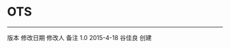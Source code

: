 # OTS
---

<tabel>
<tr>
	<td> 版本 </td>
	<td> 修改日期 </td>
	<td> 修改人 </td>
	<td> 备注  </td>
</tr>

<tr>
	<td> 1.0 </td>
	<td> 2015-4-18 </td>
	<td> 谷佳良 </td>
	<td> 创建  </td>
</tr>
</table>
